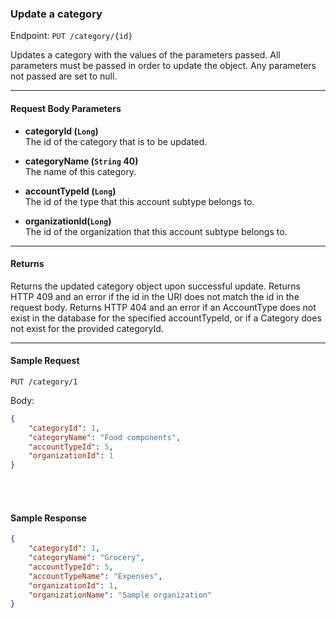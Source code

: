 ### Update a category
Endpoint: `PUT /category/{id}`

Updates a category with the values of the parameters passed. All parameters must be passed in order to update the object. Any parameters not passed are set to null.
___

#### Request Body Parameters
- **categoryId (`Long`)**<br/>
The id of the category that is to be updated.

- **categoryName (`String` 40)**<br/>
The name of this category.

- **accountTypeId (`Long`)**<br/>
The id of the type that this account subtype belongs to.

- **organizationId(`Long`)**<br/>
The id of the organization that this account subtype belongs to.

___
#### Returns
Returns the updated category object upon successful update. Returns HTTP 409 and an error if the id in the URI does not match the id in the request body. Returns HTTP 404 and an error if an AccountType does not exist in the database for the specified accountTypeId, or if a Category does not exist for the provided categoryId.
___


#### Sample Request
`PUT /category/1`

Body:
```json
{
    "categoryId": 1,
    "categoryName": "Food components",
    "accountTypeId": 5,
	"organizationId": 1
}
```
<br/><br/>

#### Sample Response
```json
{
    "categoryId": 1,
    "categoryName": "Grocery",
    "accountTypeId": 5,
    "accountTypeName": "Expenses",
    "organizationId": 1,
    "organizationName": "Sample organization"
}
```
